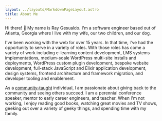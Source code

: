 ```yaml
---
layout: ../layouts/MarkdownPageLayout.astro
title: About Me
---
```


Hi there! 👋 My name is Ray Gesualdo. I'm a software engineer based out of Atlanta, Georgia where I live with my wife, our two children, and our dog.

I've been working with the web for over 15 years. In that time, I've had the opportunity to serve in a variety of roles. With those roles has come a variety of work including e-learning content development, LMS systems implementations, medium-scale WordPress multi-site installs and deployments, WordPress custom plugin development, bespoke website development, full-stack JavaScript and Elixir application development, design systems, frontend architecture and framework migration, and developer tooling and enablement.

As a [community-taught](/talks#reconfiguring-our-mindset-from-self-taught-to-community-taught) individual, I am passionate about giving back to the community and seeing others succeed. I am a perennial conference speaker, mentor to early career engineers, and teacher. When I'm not working, I enjoy reading good books, watching great movies and TV shows, geeking out over a variety of geeky things, and spending time with my family.
